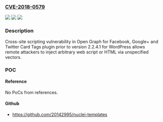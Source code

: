 ### [CVE-2018-0579](https://cve.mitre.org/cgi-bin/cvename.cgi?name=CVE-2018-0579)
![](https://img.shields.io/static/v1?label=Product&message=Open%20Graph%20for%20Facebook%2C%20Google%2B%20and%20Twitter%20Card%20Tags&color=blue)
![](https://img.shields.io/static/v1?label=Version&message=n%2Fa&color=blue)
![](https://img.shields.io/static/v1?label=Vulnerability&message=Cross-site%20scripting&color=brighgreen)

### Description

Cross-site scripting vulnerability in Open Graph for Facebook, Google+ and Twitter Card Tags plugin prior to version 2.2.4.1 for WordPress allows remote attackers to inject arbitrary web script or HTML via unspecified vectors.

### POC

#### Reference
No PoCs from references.

#### Github
- https://github.com/20142995/nuclei-templates

